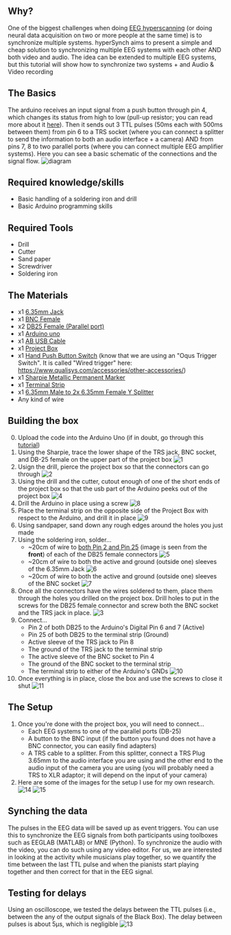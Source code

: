 ## Why?
One of the biggest challenges when doing [EEG hyperscanning](http://www.sciencedirect.com/science/article/pii/S0149763412001194) (or doing neural data acquisition on two or more people at the same time) is to synchronize multiple systems. hyperSynch aims to present a simple and cheap solution to synchronizing multiple EEG systems with each other AND both video and audio. The idea can be extended to multiple EEG systems, but this tutorial will show how to synchronize two systems + and Audio & Video recording


## The Basics
The arduino receives an input signal from a push button through pin 4, which changes its status from high to low (pull-up resistor; you can read more about it [here](https://learn.sparkfun.com/tutorials/pull-up-resistors)). Then it sends out 3 TTL pulses (50ms each with 500ms between them) from pin 6 to a TRS socket (where you can connect a splitter to send the information to both an audio interface + a camera) AND from pins 7, 8 to two parallel ports (where you can connect multiple EEG amplifier systems). Here you can see a basic schematic of the connections and the signal flow. 
![diagram](https://github.com/neurohazardous/hyperSynch/blob/master/assets/diagram.png)


## Required knowledge/skills
* Basic handling of a soldering iron and drill
* Basic Arduino programming skills 


## Required Tools
* Drill
* Cutter 
* Sand paper
* Screwdriver
* Soldering iron


## The Materials
* x1 [6.35mm Jack](https://www.digikey.ca/product-detail/en/switchcraft-inc/11/SC1085-ND/109515) 
* x1 [BNC Female](https://www.digikey.ca/product-detail/en/amphenol-rf-division/31-221-RFX/ARFX1064-ND/100648) 
* x2 [DB25 Female (Parallel port)](https://www.digikey.ca/product-detail/en/cw-industries/CWR-281-25-0000/CFM25G-ND/59398)
* x1 [Arduino uno](https://www.arduino.cc/en/Main/arduinoBoardUno/)
* x1 [AB USB Cable](https://www.digikey.ca/product-detail/en/qualtek/3021001-03/Q361-ND/1531288)
* x1 [Project Box](https://www.digikey.ca/product-detail/en/bud-industries/CU-1874-B/377-1165-ND/387084)
* x1 [Hand Push Button Switch](https://www.adinstruments.com/products/push-button-switches#product-MLA92) (know that we are using an "Oqus Trigger Switch". It is called "Wired trigger" here: https://www.qualisys.com/accessories/other-accessories/)
* x1 [Sharpie Metallic Permanent Marker](https://www.staples.ca/en/Sharpie-Metallic-Permanent-Markers-Fine-Tip-Silver-2-Pack/product_586069_1-CA_1_20001)
* x1 [Terminal Strip](https://www.digikey.ca/product-detail/en/keystone-electronics/810/36-810-ND/316822)
* x1 [6.35mm Male to 2x 6.35mm Female Y Splitter](https://www.ebay.ca/itm/1Pcs-6-35mm-1-4-Stereo-Male-to-2-X-6-35-Female-Y-Splitter-Adapter-Cable-20cm-8/262871914023?hash=item3d34631627:g:Y~MAAOSwWxNYs4KG)
* Any kind of wire

## Building the box
0. Upload the code into the Arduino Uno (if in doubt, go through this [tutorial](http://www.dummies.com/computers/arduino/how-to-upload-a-sketch-to-an-arduino/)) 
1. Using the Sharpie, trace the lower shape of the TRS jack, BNC socket, and DB-25 female on the upper part of the project box
![1](https://github.com/neurohazardous/hyperSynch/blob/master/assets/1.JPG)
2. Usign the drill, pierce the project box so that the connectors can go through
![2](https://github.com/neurohazardous/hyperSynch/blob/master/assets/2.JPG)
3. Using the drill and the cutter, cutout enough of one of the short ends of the project box so that the usb part of the Arduino peeks out of the project box
![4](https://github.com/neurohazardous/hyperSynch/blob/master/assets/4.JPG)
4. Drill the Arduino in place using a screw
![8](https://github.com/neurohazardous/hyperSynch/blob/master/assets/8.JPG)
5. Place the terminal strip on the opposite side of the Project Box with respect to the Arduino, and drill it in place
![9](https://github.com/neurohazardous/hyperSynch/blob/master/assets/9.JPG)
6. Using sandpaper, sand down any rough edges around the holes you just made
7. Using the soldering iron, solder... 
    * ~20cm of wire to [both Pin 2 and Pin 25](http://www.zytrax.com/images/rs232_db25_f.gif) (image is seen from the **front**) of each of the DB25 female connectors
    ![5](https://github.com/neurohazardous/hyperSynch/blob/master/assets/5.JPG)
    * ~20cm of wire to both the active and ground (outside one) sleeves of the 6.35mm Jack
    ![6](https://github.com/neurohazardous/hyperSynch/blob/master/assets/6.JPG)
    * ~20cm of wire to both the active and ground (outside one) sleeves of the BNC socket
    ![7](https://github.com/neurohazardous/hyperSynch/blob/master/assets/7.JPG)
8. Once all the connectors have the wires soldered to them, place them through the holes you drilled on the project box. Drill holes to put in the screws for the DB25 female connector and screw both the BNC socket and the TRS jack in place.
![3](https://github.com/neurohazardous/hyperSynch/blob/master/assets/3.jpg)
9. Connect...
    * Pin 2 of both DB25 to the Arduino's Digital Pin 6 and 7 (Active)
    * Pin 25 of both DB25 to the terminal strip (Ground)
    * Active sleeve of the TRS jack to Pin 8 
    * The ground of the TRS jack to the terminal strip
    * The active sleeve of the BNC socket to Pin 4 
    * The ground of the BNC socket to the terminal strip
    * The terminal strip to either of the Arduino's GNDs
    ![10](https://github.com/neurohazardous/hyperSynch/blob/master/assets/10.JPG)
10. Once everything is in place, close the box and use the screws to close it shut
![11](https://github.com/neurohazardous/hyperSynch/blob/master/assets/11.JPG)

## The Setup
1. Once you're done with the project box, you will need to connect...
    * Each EEG systems to one of the parallel ports (DB-25)
    * A button to the BNC input (if the button you found does not have a BNC connector, you can easily find adapters)
    * A TRS cable to a splitter. From this splitter, connect a TRS Plug 3.65mm to the audio interface you are using and the other end to the audio input of the camera you are using (you will probably need a TRS to XLR adaptor; it will depend on the input of your camera)
 2. Here are some of the images for the setup I use for my own research.
![14](https://github.com/neurohazardous/hyperSynch/blob/master/assets/14.jpg)
![15](https://github.com/neurohazardous/hyperSynch/blob/master/assets/15.jpg)


## Synching the data
The pulses in the EEG data will be saved up as event triggers. You can use this to synchronize the EEG signals from both participants using toolboxes such as EEGLAB (MATLAB) or MNE (Python). To synchronize the audio with the video, you can do such using any video editor. For us, we are interested in looking at the activity while musicians play together, so we quantify the time between the last TTL pulse and when the pianists start playing together and then correct for that in the EEG signal. 


## Testing for delays
Using an oscilloscope, we tested the delays between the TTL pulses (i.e., between the any of the output signals of the Black Box). The delay between pulses is about 5μs, which is negligible
![13](https://github.com/neurohazardous/hyperSynch/blob/master/assets/13.jpg)
